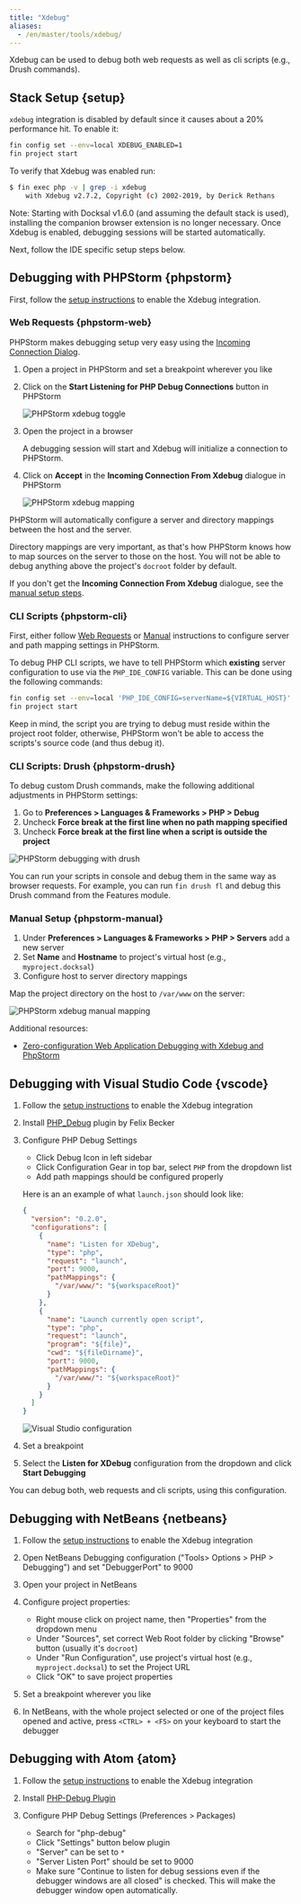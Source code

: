 ```yaml
---
title: "Xdebug"
aliases:
  - /en/master/tools/xdebug/
---
```


Xdebug can be used to debug both web requests as well as cli scripts (e.g., Drush commands).

## Stack Setup {setup}

`xdebug` integration is disabled by default since it causes about a 20% performance hit. To enable it:

```bash
fin config set --env=local XDEBUG_ENABLED=1
fin project start
``` 

To verify that Xdebug was enabled run:

```bash
$ fin exec php -v | grep -i xdebug
    with Xdebug v2.7.2, Copyright (c) 2002-2019, by Derick Rethans
```

Note: Starting with Docksal v1.6.0 (and assuming the default stack is used), installing the companion browser extension 
is no longer necessary. Once Xdebug is enabled, debugging sessions will be started automatically.

Next, follow the IDE specific setup steps below.


## Debugging with PHPStorm {phpstorm}

First, follow the [setup instructions](#setup) to enable the Xdebug integration.

### Web Requests {phpstorm-web}

PHPStorm makes debugging setup very easy using the [Incoming Connection Dialog](https://www.jetbrains.com/help/idea/incoming-connection-dialog.html).

1) Open a project in PHPStorm and set a breakpoint wherever you like
2) Click on the **Start Listening for PHP Debug Connections** button in PHPStorm

    ![PHPStorm xdebug toggle](/images/xdebug-phpstorm-listener.png)

3) Open the project in a browser

    A debugging session will start and Xdebug will initialize a connection to PHPStorm.

4) Click on **Accept** in the **Incoming Connection From Xdebug** dialogue in PHPStorm

    ![PHPStorm xdebug mapping](/images/xdebug-phpstorm-automatic.png)

PHPStorm will automatically configure a server and directory mappings between the host and the server.

Directory mappings are very important, as that's how PHPStorm knows how to map sources on the server to those on
the host. You will not be able to debug anything above the project's `docroot` folder by default.

If you don't get the **Incoming Connection From Xdebug** dialogue, see the [manual setup steps](#phpstorm-manual).

### CLI Scripts {phpstorm-cli}

First, either follow [Web Requests](#phpstorm-web) or [Manual](#phpstorm-manual) instructions to configure 
server and path mapping settings in PHPStorm.

To debug PHP CLI scripts, we have to tell PHPStorm which **existing** server configuration to use via the `PHP_IDE_CONFIG` 
variable. This can be done using the following commands:

```bash
fin config set --env=local 'PHP_IDE_CONFIG=serverName=${VIRTUAL_HOST}'
fin project start
```

Keep in mind, the script you are trying to debug must reside within the project root folder, otherwise, PHPStorm won't 
be able to access the scripts's source code (and thus debug it).

### CLI Scripts: Drush {phpstorm-drush}

To debug custom Drush commands, make the following additional adjustments in PHPStorm settings:

1) Go to **Preferences > Languages & Frameworks > PHP > Debug**
2) Uncheck **Force break at the first line when no path mapping specified**
3) Uncheck **Force break at the first line when a script is outside the project**

![PHPStorm debugging with drush](/images/xdebug-phpstorm-drush.png)

You can run your scripts in console and debug them in the same way as browser requests. For example, you can run 
`fin drush fl` and debug this Drush command from the Features module.

### Manual Setup {phpstorm-manual}

1) Under **Preferences > Languages & Frameworks > PHP > Servers** add a new server
2) Set **Name** and **Hostname** to project's virtual host (e.g., `myproject.docksal`)
3) Configure host to server directory mappings

Map the project directory on the host to `/var/www` on the server:

![PHPStorm xdebug manual mapping](/images/xdebug-phpstorm-manual.png)

Additional resources:

- [Zero-configuration Web Application Debugging with Xdebug and PhpStorm](https://confluence.jetbrains.com/display/PhpStorm/Zero-configuration+Web+Application+Debugging+with+Xdebug+and+PhpStorm)


## Debugging with Visual Studio Code {vscode}

1) Follow the [setup instructions](#setup) to enable the Xdebug integration
2) Install [PHP_Debug](https://marketplace.visualstudio.com/items?itemName=felixfbecker.php-debug) plugin by Felix Becker
3) Configure PHP Debug Settings

    - Click Debug Icon in left sidebar
    - Click Configuration Gear in top bar, select `PHP` from the dropdown list
    - Add path mappings should be configured properly

    Here is an an example of what `launch.json` should look like:
    
    ```json
    {
      "version": "0.2.0",
      "configurations": [
        {
          "name": "Listen for XDebug",
          "type": "php",
          "request": "launch",
          "port": 9000,
          "pathMappings": {
            "/var/www/": "${workspaceRoot}"
          }
        },
        {
          "name": "Launch currently open script",
          "type": "php",
          "request": "launch",
          "program": "${file}",
          "cwd": "${fileDirname}",
          "port": 9000,
          "pathMappings": {
            "/var/www/": "${workspaceRoot}"
          }
        }
      ]
    }
    ```

    ![Visual Studio configuration](/images/xdebug-vscode.png)

4) Set a breakpoint
5) Select the **Listen for XDebug** configuration from the dropdown and click **Start Debugging**

You can debug both, web requests and cli scripts, using this configuration. 


## Debugging with NetBeans {netbeans}

1) Follow the [setup instructions](#setup) to enable the Xdebug integration
2) Open NetBeans Debugging configuration ("Tools> Options > PHP > Debugging") and set "DebuggerPort" to 9000
3) Open your project in NetBeans
4) Configure project properties:

    - Right mouse click on project name, then "Properties" from the dropdown menu
    - Under "Sources", set correct Web Root folder by clicking "Browse" button (usually it's `docroot`)
    - Under "Run Configuration", use project's virtual host (e.g., `myproject.docksal`) to set the Project URL
    - Click "OK" to save project properties

5) Set a breakpoint wherever you like
6) In NetBeans, with the whole project selected or one of the project files opened and active, press `<CTRL> + <F5>` on your keyboard to start the debugger


## Debugging with Atom {atom}

1) Follow the [setup instructions](#setup) to enable the Xdebug integration
2) Install [PHP-Debug Plugin](https://atom.io/packages/php-debug)
3) Configure PHP Debug Settings (Preferences > Packages)

    - Search for "php-debug"
    - Click "Settings" button below plugin
    - "Server" can be set to `*`
    - "Server Listen Port" should be set to 9000
    - Make sure "Continue to listen for debug sessions even if the debugger windows are all closed" is checked. This will make the debugger window open automatically.

